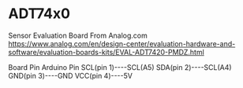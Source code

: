 # ADT74x0

Sensor Evaluation Board From Analog.com
https://www.analog.com/en/design-center/evaluation-hardware-and-software/evaluation-boards-kits/EVAL-ADT7420-PMDZ.html

Board Pin     Arduino Pin
SCL(pin 1)----SCL(A5)
SDA(pin 2)----SCL(A4)
GND(pin 3)----GND
VCC(pin 4)----5V
